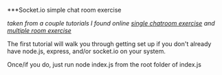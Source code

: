 ***Socket.io simple chat room exercise

_taken from a couple tutorials I found online [single chatroom exercise](http://socket.io/get-started/chat/) and [multiple room exercise](http://psitsmike.com/2011/10/node-js-and-socket-io-multiroom-chat-tutorial/)_

The first tutorial will walk you through getting set up if you don't already have node.js, express, and/or socket.io on your system.

Once/if you do, just run 
    node index.js
from the root folder of index.js
